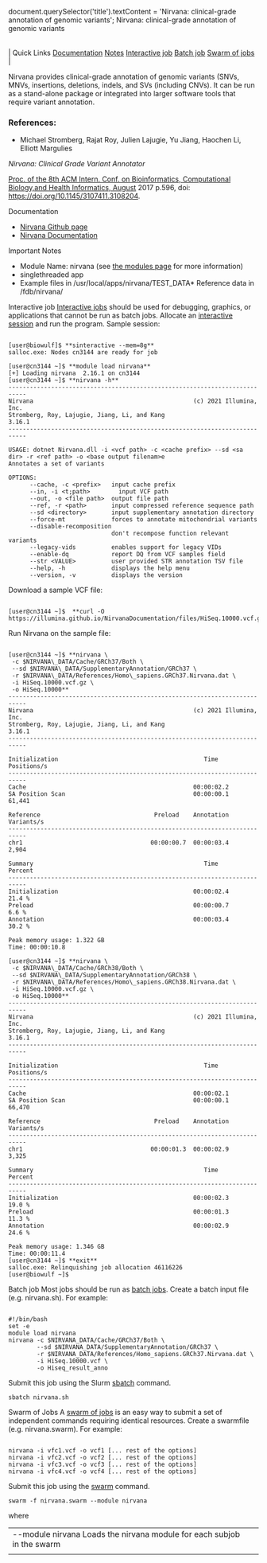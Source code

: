 

document.querySelector('title').textContent = 'Nirvana: clinical-grade annotation of genomic variants';
Nirvana: clinical-grade annotation of genomic variants


|  |
| --- |
| 
Quick Links
[Documentation](#doc)
[Notes](#notes)
[Interactive job](#int) 
[Batch job](#sbatch) 
[Swarm of jobs](#swarm) 
 |



Nirvana provides clinical-grade annotation of genomic variants (SNVs, MNVs, insertions, deletions, indels, and SVs (including CNVs). It can be run as a stand-alone package or integrated into larger software tools that require variant annotation.



### References:


* Michael Stromberg, Rajat Roy, Julien Lajugie, Yu Jiang, Haochen Li, Elliott Margulies   

*Nirvana: Clinical Grade Variant Annotator*    

[Proc. of the 8th ACM Intern. Conf. on Bioinformatics, Computational Biology,and Health Informatics, August](https://dl.acm.org/doi/abs/10.1145/3107411.3108204) 2017 p.596, doi: https://doi.org/10.1145/3107411.3108204.


Documentation
* [Nirvana Github page](https://github.com/Illumina/Nirvana)
* [Nirvana Documentation](https://illumina.github.io/NirvanaDocumentation/)


Important Notes
* Module Name: nirvana (see [the modules page](/apps/modules.html) for more information)
* singlethreaded app
* Example files in /usr/local/apps/nirvana/TEST\_DATA* Reference data in /fdb/nirvana/



Interactive job
[Interactive jobs](/docs/userguide.html#int) should be used for debugging, graphics, or applications that cannot be run as batch jobs.
Allocate an [interactive session](/docs/userguide.html#int) and run the program. Sample session:



```

[user@biowulf]$ **sinteractive --mem=8g**
salloc.exe: Nodes cn3144 are ready for job

[user@cn3144 ~]$ **module load nirvana** 
[+] Loading nirvana  2.16.1 on cn3144
[user@cn3144 ~]$ **nirvana -h**
---------------------------------------------------------------------------
Nirvana                                             (c) 2021 Illumina, Inc.
Stromberg, Roy, Lajugie, Jiang, Li, and Kang                         3.16.1
---------------------------------------------------------------------------

USAGE: dotnet Nirvana.dll -i <vcf path> -c <cache prefix> --sd <sa dir> -r <ref path> -o <base output filenam>e
Annotates a set of variants

OPTIONS:
      --cache, -c <prefix>   input cache prefix
      --in, -i <t;path>        input VCF path
      --out, -o <file path>  output file path
      --ref, -r <path>       input compressed reference sequence path
      --sd <directory>       input supplementary annotation directory
      --force-mt             forces to annotate mitochondrial variants
      --disable-recomposition
                             don't recompose function relevant variants
      --legacy-vids          enables support for legacy VIDs
      --enable-dq            report DQ from VCF samples field
      --str <VALUE>          user provided STR annotation TSV file
      --help, -h             displays the help menu
      --version, -v          displays the version 

```

Download a sample VCF file:

```

[user@cn3144 ~]$  **curl -O https://illumina.github.io/NirvanaDocumentation/files/HiSeq.10000.vcf.gz** 

```

Run Nirvana on the sample file:

```

[user@cn3144 ~]$ **nirvana \
 -c $NIRVANA\_DATA/Cache/GRCh37/Both \
 --sd $NIRVANA\_DATA/SupplementaryAnnotation/GRCh37 \
 -r $NIRVANA\_DATA/References/Homo\_sapiens.GRCh37.Nirvana.dat \
 -i HiSeq.10000.vcf.gz \
 -o HiSeq.10000** 
---------------------------------------------------------------------------
Nirvana                                             (c) 2021 Illumina, Inc.
Stromberg, Roy, Lajugie, Jiang, Li, and Kang                         3.16.1
---------------------------------------------------------------------------

Initialization                                         Time     Positions/s
---------------------------------------------------------------------------
Cache                                               00:00:02.2
SA Position Scan                                    00:00:00.1       61,441

Reference                                Preload    Annotation   Variants/s
---------------------------------------------------------------------------
chr1                                    00:00:00.7  00:00:03.4        2,904

Summary                                                Time         Percent
---------------------------------------------------------------------------
Initialization                                      00:00:02.4       21.4 %
Preload                                             00:00:00.7        6.6 %
Annotation                                          00:00:03.4       30.2 %

Peak memory usage: 1.322 GB
Time: 00:00:10.8

[user@cn3144 ~]$ **nirvana \
 -c $NIRVANA\_DATA/Cache/GRCh38/Both \
 --sd $NIRVANA\_DATA/SupplementaryAnnotation/GRCh38 \
 -r $NIRVANA\_DATA/References/Homo\_sapiens.GRCh38.Nirvana.dat \
 -i HiSeq.10000.vcf.gz \
 -o HiSeq.10000** 
---------------------------------------------------------------------------
Nirvana                                             (c) 2021 Illumina, Inc.
Stromberg, Roy, Lajugie, Jiang, Li, and Kang                         3.16.1
---------------------------------------------------------------------------

Initialization                                         Time     Positions/s
---------------------------------------------------------------------------
Cache                                               00:00:02.1
SA Position Scan                                    00:00:00.1       66,470

Reference                                Preload    Annotation   Variants/s
---------------------------------------------------------------------------
chr1                                    00:00:01.3  00:00:02.9        3,325

Summary                                                Time         Percent
---------------------------------------------------------------------------
Initialization                                      00:00:02.3       19.0 %
Preload                                             00:00:01.3       11.3 %
Annotation                                          00:00:02.9       24.6 %

Peak memory usage: 1.346 GB
Time: 00:00:11.4
[user@cn3144 ~]$ **exit**
salloc.exe: Relinquishing job allocation 46116226
[user@biowulf ~]$

```


Batch job
Most jobs should be run as [batch jobs](/docs/userguide.html#submit).
Create a batch input file (e.g. nirvana.sh). For example:



```

#!/bin/bash
set -e
module load nirvana
nirvana -c $NIRVANA_DATA/Cache/GRCh37/Both \
		--sd $NIRVANA_DATA/SupplementaryAnnotation/GRCh37 \
		-r $NIRVANA_DATA/References/Homo_sapiens.GRCh37.Nirvana.dat \ 
		-i HiSeq.10000.vcf \
		-o Hiseq_result_anno

```

Submit this job using the Slurm [sbatch](/docs/userguide.html) command.



```
sbatch nirvana.sh
```

Swarm of Jobs 
A [swarm of jobs](/apps/swarm.html) is an easy way to submit a set of independent commands requiring identical resources.
Create a swarmfile (e.g. nirvana.swarm). For example:



```

nirvana -i vfc1.vcf -o vcf1 [... rest of the options]
nirvana -i vfc2.vcf -o vcf2 [... rest of the options]
nirvana -i vfc3.vcf -o vcf3 [... rest of the options]
nirvana -i vfc4.vcf -o vcf4 [... rest of the options]

```

Submit this job using the [swarm](/apps/swarm.html) command.



```
swarm -f nirvana.swarm --module nirvana
```

where


|  |  |
| --- | --- |
| --module nirvana Loads the nirvana module for each subjob in the swarm 
 | |









